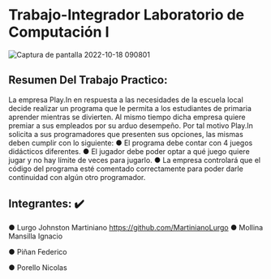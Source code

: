 # Trabajo-Integrador Laboratorio de Computación I
![Captura de pantalla 2022-10-18 090801](https://user-images.githubusercontent.com/105757516/196425218-51ef11dc-1d91-4c14-8cdb-e89bf8207200.png)

## Resumen Del Trabajo Practico:

La empresa Play.In en respuesta a las necesidades de la escuela local decide realizar un
programa que le permita a los estudiantes de primaria aprender mientras se divierten. Al
mismo tiempo dicha empresa quiere premiar a sus empleados por su arduo desempeño.
Por tal motivo Play.In solicita a sus programadores que presenten sus opciones, las mismas
deben cumplir con lo siguiente:
● El programa debe contar con 4 juegos didácticos diferentes.
● El jugador debe poder optar a qué juego quiere jugar y no hay límite de veces para
jugarlo.
● La empresa controlará que el código del programa esté comentado correctamente
para poder darle continuidad con algún otro programador.



## Integrantes: :heavy_check_mark:

● Lurgo Johnston Martiniano 
  https://github.com/MartinianoLurgo
● Mollina Mansilla Ignacio
  
● Piñan Federico
  
● Porello Nicolas

